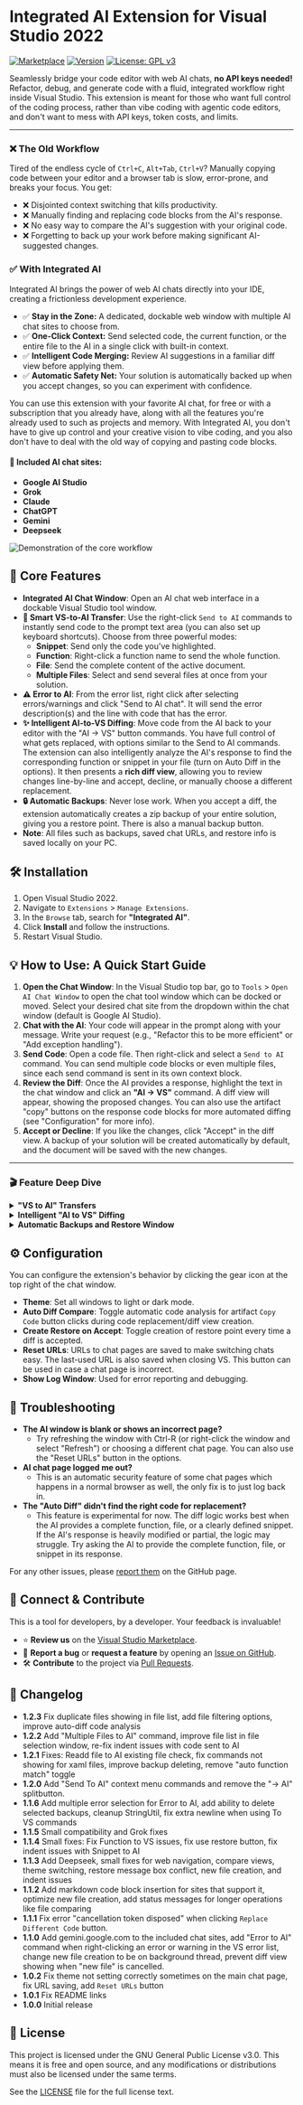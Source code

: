 # Integrated AI Extension for Visual Studio 2022

[![Marketplace](https://img.shields.io/visual-studio-marketplace/v/Kyle-Grubbs.integrated-ai?style=flat&label=VS%20Marketplace&color=5C2D91)](https://marketplace.visualstudio.com/items?itemName=Kyle-Grubbs.integrated-ai)
[![Version](https://img.shields.io/visual-studio-marketplace/i/Kyle-Grubbs.integrated-ai?style=flat&label=Installs)](https://marketplace.visualstudio.com/items?itemName=Kyle-Grubbs.integrated-ai)
[![License: GPL v3](https://img.shields.io/badge/License-GPLv3-blue.svg?style=flat)](https://www.gnu.org/licenses/gpl-3.0)

Seamlessly bridge your code editor with web AI chats, **no API keys needed!** Refactor, debug, and generate code with a fluid, integrated workflow right inside Visual Studio. This extension is meant for those who want full control of the coding process, rather than vibe coding with agentic code editors, and don't want to mess with API keys, token costs, and limits. 

---

### ❌ The Old Workflow

Tired of the endless cycle of `Ctrl+C`, `Alt+Tab`, `Ctrl+V`? Manually copying code between your editor and a browser tab is slow, error-prone, and breaks your focus. You get:

- ❌ Disjointed context switching that kills productivity.
- ❌ Manually finding and replacing code blocks from the AI's response.
- ❌ No easy way to compare the AI's suggestion with your original code.
- ❌ Forgetting to back up your work before making significant AI-suggested changes.

### ✅ With Integrated AI

Integrated AI brings the power of web AI chats directly into your IDE, creating a frictionless development experience.

- ✅ **Stay in the Zone:** A dedicated, dockable web window with multiple AI chat sites to choose from.
- ✅ **One-Click Context:** Send selected code, the current function, or the entire file to the AI in a single click with built-in context.
- ✅ **Intelligent Code Merging:** Review AI suggestions in a familiar diff view before applying them.
- ✅ **Automatic Safety Net:** Your solution is automatically backed up when you accept changes, so you can experiment with confidence.

You can use this extension with your favorite AI chat, for free or with a subscription that you already have, along with all the features you're already used to such as projects and memory. With Integrated AI, you don't have to give up control and your creative vision to vibe coding, and you also don't have to deal with the old way of copying and pasting code blocks.

#### 🤖 Included AI chat sites:

- **Google AI Studio**
- **Grok**
- **Claude**
- **ChatGPT**
- **Gemini**
- **Deepseek**

![Demonstration of the core workflow](https://github.com/KyleG-Mitutoyo/Integrated-AI-Extension/blob/main/assets/main%20demo.gif?raw=true)

## 🚀 Core Features

- **Integrated AI Chat Window**: Open an AI chat web interface in a dockable Visual Studio tool window.
- **🎯 Smart VS-to-AI Transfer**: Use the right-click `Send to AI` commands to instantly send code to the prompt text area (you can also set up keyboard shortcuts). Choose from three powerful modes:
  - **Snippet**: Send only the code you've highlighted.
  - **Function**: Right-click a function name to send the whole function.
  - **File**: Send the complete content of the active document.
  - **Multiple Files**: Select and send several files at once from your solution.
- **⚠️ Error to AI**: From the error list, right click after selecting errors/warnings and click "Send to AI chat". It will send the error description(s) and the line with code that has the error.
- **✨ Intelligent AI-to-VS Diffing**: Move code from the AI back to your editor with the "AI -> VS" button commands. You have full control of what gets replaced, with options similar to the Send to AI commands. The extension can also intelligently analyze the AI's response to find the corresponding function or snippet in your file (turn on Auto Diff in the options). It then presents a **rich diff view**, allowing you to review changes line-by-line and accept, decline, or manually choose a different replacement. 
- **🔒 Automatic Backups**: Never lose work. When you accept a diff, the extension automatically creates a zip backup of your entire solution, giving you a restore point. There is also a manual backup button.
- **Note**: All files such as backups, saved chat URLs, and restore info is saved locally on your PC.

## 🛠️ Installation

1.  Open Visual Studio 2022.
2.  Navigate to `Extensions` > `Manage Extensions`.
3.  In the `Browse` tab, search for **"Integrated AI"**.
4.  Click **Install** and follow the instructions.
5.  Restart Visual Studio.

## 💡 How to Use: A Quick Start Guide

1.  **Open the Chat Window**: In the Visual Studio top bar, go to `Tools` > `Open AI Chat Window` to open the chat tool window which can be docked or moved. Select your desired chat site from the dropdown within the chat window (default is Google AI Studio).
2.  **Chat with the AI**: Your code will appear in the prompt along with your message. Write your request (e.g., "Refactor this to be more efficient" or "Add exception handling").
3.  **Send Code**: Open a code file. Then right-click and select a `Send to AI` command. You can send multiple code blocks or even multiple files, since each send command is sent in its own context block.
4.  **Review the Diff**: Once the AI provides a response, highlight the text in the chat window and click an **"AI -> VS"** command. A diff view will appear, showing the proposed changes. You can also use the artifact "copy" buttons on the response code blocks for more automated diffing (see "Configuration" for more info).
5.  **Accept or Decline**: If you like the changes, click "Accept" in the diff view. A backup of your solution will be created automatically by default, and the document will be saved with the new changes.

---

### 🎬 Feature Deep Dive

<details>
<summary><b>"VS to AI" Transfers</b></summary>

Code is sent from VS to the AI chat with the `Send to AI` commands from the document right-click menu. The available commands show depending on what is right-clicked:
- File/Multiple Files to AI: anywhere in the document
- Snippet to AI: on highlighted text
- Function to AI: on a function name, where the function definition is within that same document

 Code blocks get a context header so the AI knows useful info such as filepath and type. Sites that allow markdown in prompts, such as AI Studio, have collapsible code blocks using ` ```code ` tags.

> Note: The function commands only work with files that are native to Visual Studio, such as C#, VB, C++, and F#. Files such as XAML and Javascript will still work > with snippets and full file transfers.

> Tip: To use keyboard shortcuts for any command, go to `Tools` > `Options` > `Environment/Keyboard` and search for the command to add a key combination. 
> Set the scope to `Text Editor` to avoid conflicts with existing shortcuts.

_![Send snippet to AI command](https://raw.githubusercontent.com/KyleG-Mitutoyo/Integrated-AI-Extension/refs/heads/main/assets/snippet%20from%20menu.png)_

_![Snippet in the prompt area](https://raw.githubusercontent.com/KyleG-Mitutoyo/Integrated-AI-Extension/refs/heads/main/assets/snippet.png)_

_![Send function to AI command](https://raw.githubusercontent.com/KyleG-Mitutoyo/Integrated-AI-Extension/refs/heads/main/assets/function%20from%20menu.png)_

_![Function in the prompt area](https://raw.githubusercontent.com/KyleG-Mitutoyo/Integrated-AI-Extension/refs/heads/main/assets/function.png)_

You can send errors or warnings from the VS error list by right-clicking on one or multiple errors and selecting "Send to AI chat". It will paste the error description, line number, and contents of the line into the prompt if it's just one error, and also navigate to that error in your code, even if a file is closed. Multiple errors/warnings selected will send just the descriptions, all in one click. To select multiple errors/warnings use ctrl+click or shift+click before right clicking on one of them.

_![Send Error to AI](https://raw.githubusercontent.com/KyleG-Mitutoyo/Integrated-AI-Extension/refs/heads/main/assets/error.png)_

_![Error in the prompt area](https://raw.githubusercontent.com/KyleG-Mitutoyo/Integrated-AI-Extension/refs/heads/main/assets/error%20prompt.png)_

</details>

<details>
<summary><b>Intelligent "AI to VS" Diffing</b></summary>

The "-> VS" commands are used to send highlighted or copied code from the AI chat to your editor. First it will check for highlighted text within the chat window, and if nothing is highlighted it will use whatever is in the clipboard. The code is merged into your existing file automatically, showing a diff view before applying changes. If a different code block to replace is needed, you can use the "Replace Different Code" button. There is also a new file option that will create one with the AI code and add it to the project.

If "Auto Diff" in the options is turned on, you don't even need to use button commands! This only woks with the artifact copy buttons. It works best with C# and VB code. For other file types, such as XAML, it will fallback to a full file replace or, if there is text selected in the code editor, a snippet replace.

For the "Function -> VS" command, auto matching attempts to find the function to replace by name, or adds it below the last existing function as a new function. If matching can't find anything, a window comes up which lets you choose which function to replace.

_![Replace Different Code window](https://raw.githubusercontent.com/KyleG-Mitutoyo/Integrated-AI-Extension/refs/heads/main/assets/choose%20code.png)_

</details>

<details>
<summary><b>Automatic Backups and Restore Window</b></summary>

After accepting a diff, a backup is created of the previous solution state (this can be disabled in the options). The AI code that was used for that diff and the chat page is also saved to allow for easy searching later. There is also a manual save button so your solution can be backed up at any time.

For restores a separate window opens with different options. There is a list of restores showing the AI code that was accepted right after that restore point. If you highlight some AI code in the chat window, the restore window will open to that restore point if it exists. You can also use "Go To Chat" to navigate there. Compare will show multiple diff views with each changed file, and you can restore that backup or close the diff views from there.

Note: After a restore it's best to `clean` > `rebuild` for the solution.

_![Restore Window](https://raw.githubusercontent.com/KyleG-Mitutoyo/Integrated-AI-Extension/refs/heads/main/assets/restore%20window.png)_

_![Restore Window Compare](https://github.com/KyleG-Mitutoyo/Integrated-AI-Extension/blob/main/assets/compare.gif?raw=true)_

</details>

## ⚙️ Configuration

You can configure the extension's behavior by clicking the gear icon at the top right of the chat window.

- **Theme**: Set all windows to light or dark mode.
- **Auto Diff Compare**: Toggle automatic code analysis for artifact `Copy Code` button clicks during code replacement/diff view creation.
- **Create Restore on Accept**: Toggle creation of restore point every time a diff is accepted.
- **Reset URLs**: URLs to chat pages are saved to make switching chats easy. The last-used URL is also saved when closing VS. This button can be used in case a chat page is incorrect.
- **Show Log Window**: Used for error reporting and debugging.

## 🚨 Troubleshooting

-   **The AI window is blank or shows an incorrect page?**
    -   Try refreshing the window with Ctrl-R (or right-click the window and select "Refresh") or choosing a different chat page. You can also use the "Reset URLs" button in the options.
-   **AI chat page logged me out?**
    -   This is an automatic security feature of some chat pages which happens in a normal browser as well, the only fix is to just log back in.
-   **The "Auto Diff" didn't find the right code for replacement?**
    -   This feature is experimental for now. The diff logic works best when the AI provides a complete function, file, or a clearly defined snippet. If the AI's response is heavily modified or partial, the logic may struggle. Try asking the AI to provide the complete function, file, or snippet in its response.

For any other issues, please [report them](https://github.com/KyleG-Mitutoyo/Integrated-AI-Extension/issues/new) on the GitHub page.

## 🤝 Connect & Contribute

This is a tool for developers, by a developer. Your feedback is invaluable!

-   ⭐ **Review us** on the [Visual Studio Marketplace](https://marketplace.visualstudio.com/items?itemName=Kyle-Grubbs.integrated-ai&ssr=false#review-details).
-   🐞 **Report a bug** or **request a feature** by opening an [Issue on GitHub](https://github.com/KyleG-Mitutoyo/Integrated-AI-Extension/issues).
-   🛠️ **Contribute** to the project via [Pull Requests](https://github.com/KyleG-Mitutoyo/Integrated-AI-Extension/pulls).

## 📝 Changelog

- **1.2.3** Fix duplicate files showing in file list, add file filtering options, improve auto-diff code analysis
- **1.2.2** Add "Multiple Files to AI" command, improve file list in file selection window, re-fix indent issues with code sent to AI
- **1.2.1** Fixes: Readd file to AI existing file check, fix commands not showing for xaml files, improve backup deleting, remove "auto function match" toggle
- **1.2.0** Add "Send To AI" context menu commands and remove the "-> AI" splitbutton.
- **1.1.6** Add multiple error selection for Error to AI, add ability to delete selected backups, cleanup StringUtil, fix extra newline when using To VS commands
- **1.1.5** Small compatibility and Grok fixes
- **1.1.4** Small fixes: Fix Function to VS issues, fix use restore button, fix indent issues with Snippet to AI
- **1.1.3** Add Deepseek, small fixes for web navigation, compare views, theme switching, restore message box conflict, new file creation, and indent issues
- **1.1.2** Add markdown code block insertion for sites that support it, optimize new file creation, add status messages for longer operations like file comparing
- **1.1.1** Fix error "cancellation token disposed" when clicking `Replace Different Code` button.
- **1.1.0** Add gemini.google.com to the included chat sites, add "Error to AI" command when right-clicking an error or warning in the VS error list, change new file creation to be on background thread, prevent diff view showing when "new file" is cancelled.
- **1.0.2** Fix theme not setting correctly sometimes on the main chat page, fix URL saving, add `Reset URLs` button
- **1.0.1** Fix README links
- **1.0.0** Initial release

## 📄 License

This project is licensed under the GNU General Public License v3.0. This means it is free and open source, and any modifications or distributions must also be licensed under the same terms.

See the [LICENSE](https://raw.githubusercontent.com/KyleG-Mitutoyo/Integrated-AI-Extension/refs/heads/main/LICENSE) file for the full license text.